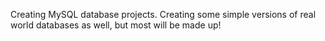 Creating MySQL database projects. Creating some simple versions of real world databases as well, but most will be made  up! 
